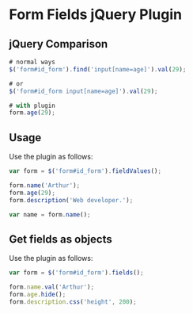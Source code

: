 # Form Fields jQuery Plugin

## jQuery Comparison

```js
# normal ways
$('form#id_form').find('input[name=age]').val(29);

# or
$('form#id_form input[name=age]').val(29);

# with plugin
form.age(29);


```

## Usage

Use the plugin as follows:

```js
var form = $('form#id_form').fieldValues();

form.name('Arthur');
form.age(29);
form.description('Web developer.');

var name = form.name();
```

## Get fields as objects

Use the plugin as follows:

```js
var form = $('form#id_form').fields();

form.name.val('Arthur');
form.age.hide();
form.description.css('height', 200);

```


